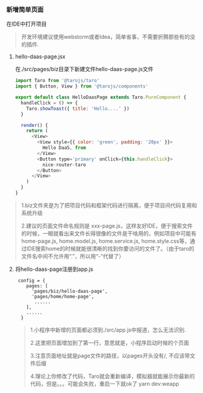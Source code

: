 ### 新增简单页面

在IDE中打开项目

> 开发环境建议使用webstorm或者Idea，简单省事，不需要折腾那些有的没的插件.

1. hello-daas-page.jsx
   
   在./src/pages/biz目录下新建文件hello-daas-page.js文件
   
   ```javascript
   import Taro from '@tarojs/taro'
   import { Button, View } from '@tarojs/components'
   
   export default class HelloDaasPage extends Taro.PureComponent {
     handleClick = () => {
       Taro.showToast({ title: 'Hello....' })
     }
   
     render() {
       return (
         <View>
           <View style={{ color: 'green', padding: '20px' }}>
             Hello DaaS, from
           </View>
           <Button type='primary' onClick={this.handleClick}>
             nice-router-taro
           </Button>
         </View>
       )
     }
   }
   ```

> 1.biz文件夹是为了把项目代码和框架代码进行隔离，便于项目间代码复用和系统升级
> 
> 2.建议的页面文件命名规则是 xxx-page.js，这样友好IDE，便于搜索文件的时候，一眼就看出来文件长得很像的文件是干啥用的，例如项目中可能有home-page.js, home.model.js, home.service.js, home.style.css等，通过IDE搜索home的时候就能很清晰的找到你要访问的文件了。（由于taro的文件名中间不允许用“.”，所以用“-”代替了）

2. 将hello-daas-page注册到app.js
   
   ```
    config = {
       pages: [
         'pages/biz/hello-daas-page',
         'pages/home/home-page',
          ......
       ],
       ......
     }
   ```
   
   > 1.小程序中新增的页面都必须到./src/app.js中报道，怎么无法识别.
   > 
   > 2.这里把页面增加到了第一行，意思就是，小程序启动时候的个页面
   > 
   > 3.注意页面地址就是page文件的路径，以pages开头没有/, 不应该带文件后缀
   > 
   > 4.理论上你修改了代码，Taro就会重新编译，模拟器就能展示你最新的代码，但是。。。可能会失败，重启一下就ok了 yarn dev:weapp
